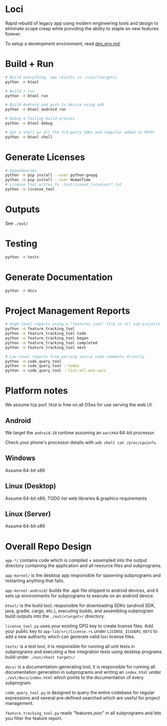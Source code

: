 
# Loci

Rapid rebuild of legacy app using modern engineering tools and design to eliminate scope creep
while providing the ability to staple on new features forever.

To setup a development environment, read [dev_env.md](dev_env.md).

# Build + Run

```bash
# Build everything, see results in ./out/<target>/
python -m btool

# Build + run
python -m btool run

# Build Android and push to device using adb
python -m btool android run

# Debug a failing build process
python -m btool debug

# Get a shell w/ all the 3rd-party SDKs and compiler added to PATH:
python -m btool shell
```

# Generate Licenses

```bash
# Dependencies
python -m pip install --user python-gnupg
python -m pip install --user HumanTime
# License Tool writes to ./out/issued_licenses/*.txt
python -m license_tool
```

# Outputs

See `./out/`

# Testing

```bash
python -m tests
```

# Generate Documentation

```bash
python -m docs
```

# Project Management Reports

```bash
# High-level reports using a "features.json" file in all sub-projects
python -m feature_tracking_tool
python -m feature_tracking_tool todo
python -m feature_tracking_tool began
python -m feature_tracking_tool completed
python -m feature_tracking_tool next

# Low-level reports from parsing source code comments directly
python -m code_query_tool
python -m code_query_tool --todos
python -m code_query_tool --list-all-env-vars
```

# Platform notes

We assume tcp port `7010` is free on all OSes for use serving the web UI.


## Android

We target the `android-28` runtime assuming an `aarch64` 64-bit processor.

Check your phone's processor details with `adb shell cat /proc/cpuinfo`.


## Windows

Assume 64-bit x86

## Linux (Desktop)

Assume 64-bit x86; TODO list web libraries & graphics requirements

## Linux (Server)

Assume 64-bit x86


# Overall Repo Design

`app-*/` contains code which is compiled + assempled into the output directory containing the application
and all resource files and subprograms.

`app-kernel/` is the desktop app responsible for spawning subprograms and restarting anything that fails.

`app-kernel-android/` builds the .apk file shipped to android devices, and it sets up environments for subprograms to execute on an android device.

`btool/` is the build tool, responsible for downloading SDKs (android SDK, java, gradle, cargo, etc.),
executing builds, and assembling subprogram build outputs into the `./out/<target>/` directory.

`license_tool.py` uses your existing GPG key to create license files. Add your public key to `app-lib/src/license.rs` under `LICENSE_ISSUERS_KEYS` to add a new authority which can generate valid loci license files.

`tests/` is a test tool, it is responsible for running all unit tests in subprograms and executing a few integration tests using
desktop programs build under `./out/<host target>/`

`docs/` is a documentation-generating tool, it is responsible for running all documentation generation in subprograms and writing an `index.html` under `./out/docs/index.html` which points to the documentation of every subprogram.

`code_query_tool.py` is designed to query the entire codebase for regular expressions and several pre-defined searched which are useful for project management.

`feature_tracking_tool.py` reads "features.json" in all subprograms and lets you filter the feature report.


